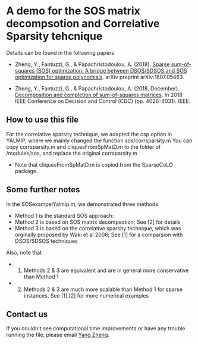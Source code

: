 #                    A demo for the SOS matrix decompsotion  and Correlative Sparsity tehcnique

 Details can be found in the following papers
 
 * Zheng, Y., Fantuzzi, G., & Papachristodoulou, A. (2018).  [ Sparse sum-of-squares (SOS) optimization: A bridge between DSOS/SDSOS 
     and SOS optimization for sparse polynomials](https://arxiv.org/pdf/1807.05463.pdf). arXiv preprint arXiv:1807.05463.
     
* Zheng, Y., Fantuzzi, G., & Papachristodoulou, A. (2018, December).  [ Decomposition and completion of sum-of-squares matrices](https://arxiv.org/pdf/1804.02711.pdf). In 2018 IEEE Conference on Decision and Control (CDC) (pp. 4026-4031). IEEE.

## How to use this file

For the correlative sparsity technique, we adapted the csp option in YALMIP, where we mainly changed the function sos/corrsparsity.m
You can copy corrsparsity.m and cliquesFromSpMatD.m to the folder of /modules/sos, and replace the original corrsparsity.m

* Note that cliquesFromSpMatD.m is copied from the SparseCoLO package.

## Some further notes
In the SOSexampelYalmip.m, we demonstrated three methods
* Method 1 is the standard SOS approach:
* Method 2 is based on SOS matrix decompsotion; See [2] for details
* Method 3 is based on the correlative sparsity technique, which was orginally proposed by Waki et al 2006; See [1] for a comparsion with DSOS/SDSOS techniques

Also, note that 
* 1) Methods 2 & 3 are equivalent and are in general more conservative than Method 1 
* 2) Methods 2 & 3 are much more scalable than Method 1 for sparse instances. See [1],[2] for more numerical examples


## Contact us<a name="Contacts"></a>
If you couldn't see computational time improvements or have any trouble running the file, please email [Yang Zheng](mailto:zhengy@g.harvard.edu?Subject=SOS-csp).
